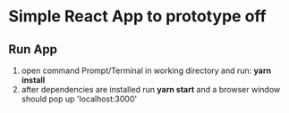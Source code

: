 # Simple React App to prototype off

## Run App
1. open command Prompt/Terminal in working directory and run: __yarn install__
2. after dependencies are installed run __yarn start__ and a browser window should pop up 'localhost:3000'
